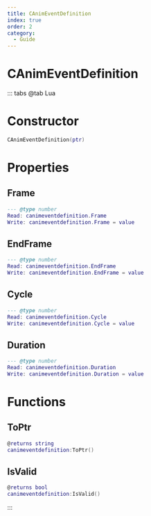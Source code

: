 ```yaml
---
title: CAnimEventDefinition
index: true
order: 2
category:
  - Guide
---
```


# CAnimEventDefinition

::: tabs
@tab Lua
# Constructor
```lua
CAnimEventDefinition(ptr)
```
# Properties
## Frame 
```lua
--- @type number
Read: canimeventdefinition.Frame
Write: canimeventdefinition.Frame = value
```
## EndFrame 
```lua
--- @type number
Read: canimeventdefinition.EndFrame
Write: canimeventdefinition.EndFrame = value
```
## Cycle 
```lua
--- @type number
Read: canimeventdefinition.Cycle
Write: canimeventdefinition.Cycle = value
```
## Duration 
```lua
--- @type number
Read: canimeventdefinition.Duration
Write: canimeventdefinition.Duration = value
```
# Functions
## ToPtr
```lua
@returns string
canimeventdefinition:ToPtr()
```
## IsValid
```lua
@returns bool
canimeventdefinition:IsValid()
```

:::